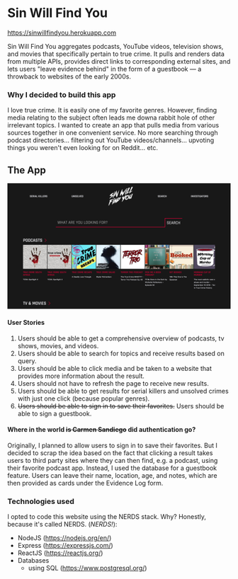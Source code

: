 # Sin Will Find You
https://sinwillfindyou.herokuapp.com

Sin Will Find You aggregates podcasts, YouTube videos, television shows, and movies that specifically pertain to true crime. It pulls and renders data from multiple APIs, provides direct links to corresponding external sites, and lets users "leave evidence behind" in the form of a guestbook — a throwback to websites of the early 2000s.


### Why I decided to build this app
I love true crime. It is easily one of my favorite genres. However, finding media relating to the subject often leads me downa  rabbit hole of other irrelevant topics. I wanted to create an app that pulls media from various sources together in one convenient service. No more searching through podcast directories... filtering out YouTube videos/channels... upvoting things you weren't even looking for on Reddit... etc.

The App
------
![alt text](public/css/images/ex/final-version.png "Final view of the app")

#### User Stories
1. Users should be able to get a comprehensive overview of podcasts, tv shows, movies, and videos.
2. Users should be able to search for topics and receive results based on query.
3. Users should be able to click media and be taken to a website that provides more information about the result.
4. Users should not have to refresh the page to receive new results.
5. Users should be able to get results for serial killers and unsolved crimes with just one click (because popular genres).
6. ~~Users should be able to sign in to save their favorites.~~ Users should be able to sign a guestbook.

#### Where in the world ~~is Carmen Sandiego~~ did authentication go?
Originally, I planned to allow users to sign in to save their favorites. But I decided to scrap the idea based on the fact that clicking a result takes users to third party sites where they can then find, e.g. a podcast, using their favorite podcast app. Instead, I used the database for a guestbook feature. Users can leave their name, location, age, and notes, which are then provided as cards under the Evidence Log form.

### Technologies used
I opted to code this website using the NERDS stack. Why? Honestly, because it's called NERDS. (*NERDS!*):
* NodeJS (https://nodejs.org/en/)
* Express (https://expressjs.com/)
* ReactJS (https://reactjs.org/)
* Databases
   * using SQL (https://www.postgresql.org/)
